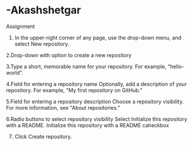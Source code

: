 # -Akashshetgar
Assignment
1. In the upper-right corner of any page, use the  drop-down menu, and select New repository.

2.Drop-down with option to create a new repository

3.Type a short, memorable name for your repository. For example, "hello-world".

4.Field for entering a repository name
Optionally, add a description of your repository. For example, "My first repository on GitHub."

5.Field for entering a repository description
Choose a repository visibility. For more information, see "About repositories."

6.Radio buttons to select repository visibility
Select Initialize this repository with a README.
Initialize this repository with a README caheckbox

7. Click Create repository.
